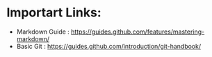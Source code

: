 # Importart Links:

* Markdown Guide : https://guides.github.com/features/mastering-markdown/
* Basic Git : https://guides.github.com/introduction/git-handbook/
